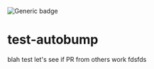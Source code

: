 
![Generic badge](https://img.shields.io/github/v/release/SHuang-Broad/test-autobump)

# test-autobump
blah test
let's see if PR from others work
fdsfds

